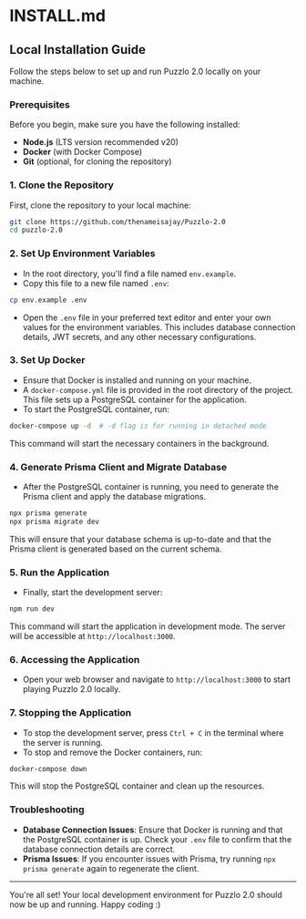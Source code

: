 # INSTALL.md

## Local Installation Guide

Follow the steps below to set up and run Puzzlo 2.0 locally on your machine.

### Prerequisites

Before you begin, make sure you have the following installed:

- **Node.js** (LTS version recommended v20)
- **Docker** (with Docker Compose)
- **Git** (optional, for cloning the repository)

### 1. **Clone the Repository**

First, clone the repository to your local machine:

```bash
git clone https://github.com/thenameisajay/Puzzlo-2.0
cd puzzlo-2.0
```

### 2. **Set Up Environment Variables**

- In the root directory, you'll find a file named `env.example`.
- Copy this file to a new file named `.env`:

```bash
cp env.example .env
```

- Open the `.env` file in your preferred text editor and enter your own values for the environment variables. This includes database connection details, JWT secrets, and any other necessary configurations.

### 3. **Set Up Docker**

- Ensure that Docker is installed and running on your machine.
- A `docker-compose.yml` file is provided in the root directory of the project. This file sets up a PostgreSQL container for the application.
- To start the PostgreSQL container, run:

```bash
docker-compose up -d  # -d flag is for running in detached mode
```

This command will start the necessary containers in the background.

### 4. **Generate Prisma Client and Migrate Database**

- After the PostgreSQL container is running, you need to generate the Prisma client and apply the database migrations.

```bash
npx prisma generate
npx prisma migrate dev
```

This will ensure that your database schema is up-to-date and that the Prisma client is generated based on the current schema.

### 5. **Run the Application**

- Finally, start the development server:

```bash
npm run dev
```

This command will start the application in development mode. The server will be accessible at `http://localhost:3000`.

### 6. **Accessing the Application**

- Open your web browser and navigate to `http://localhost:3000` to start playing Puzzlo 2.0 locally.

### 7. **Stopping the Application**

- To stop the development server, press `Ctrl + C` in the terminal where the server is running.
- To stop and remove the Docker containers, run:

```bash
docker-compose down
```

This will stop the PostgreSQL container and clean up the resources.

### Troubleshooting

- **Database Connection Issues**: Ensure that Docker is running and that the PostgreSQL container is up. Check your `.env` file to confirm that the database connection details are correct.
- **Prisma Issues**: If you encounter issues with Prisma, try running `npx prisma generate` again to regenerate the client.

---

You're all set! Your local development environment for Puzzlo 2.0 should now be up and running. Happy coding :)
